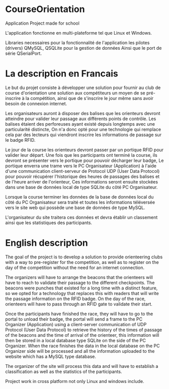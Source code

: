 # CourseOrientation

Application Project made for school

L'application fonctionne en multi-plateforme tel que Linux et Windows.

Libraries necessaires pour la fonctionnalité de l'application les pilotes (drivers) QMySQL, QSQLite pour la gestion de données
Ainsi que le port de série QSerialPort.

# La description en Francais

Le but du projet consiste à développer une solution pour fournir au club de course d'orientation une solution aux compétiteurs un moyen de se pré-inscrire à la compétition, 
ainsi que de s'inscrire le jour même sans avoir besoin de connexion internet. 

Les organisateurs auront à disposer des balises que les orienteurs devront atteindre pour valider leur passage aux différents points de contrôle.
Les balises étaient des perforeuses ayant existé depuis longtemps avec une particularité distincte, 
On n'a donc opté pour une technologie qui remplace cela par des lecteurs qui viendront inscrire les informations de passage sur le badge RFID. 

Le jour de la course les orienteurs devront passer par un portique RFID pour valider leur départ. 
Une fois que les participants ont terminé la course, ils devront se présenter vers le portique pour pouvoir décharger leur badge, 
Le portique enverra une trame vers le PC Organisateur (Application) à l'aide d'une communication client-serveur de Protocol UDP (User Data Protocol) pour pouvoir récupérer l'historique des heures de passages des balises et de l'heure arriver de l'orienteur, 
Ces informations seront ensuite stockées dans une base de données local de type SQLite du côté PC Organisateur. 

Lorsque la course terminer les données de la base de données local du côté du PC Organisateur sera traité et toutes les informations téléversée vers le site web qui possède une base de données de type MySQL. 

L'organisateur du site traitera ces données et devra établir un classement ainsi que les statistiques des participants.


# English description

The goal of the project is to develop a solution to provide orienteering clubs with a way to pre-register for the competition,
as well as to register on the day of the competition without the need for an internet connection.

The organizers will have to arrange the beacons that the orienteers will have to reach to validate their passage to the different checkpoints.
The beacons were punches that existed for a long time with a distinct feature, 
so we opted for a technology that replaces this with readers that will write the passage information on the RFID badge.
On the day of the race, 
orienteers will have to pass through an RFID gate to validate their start. 

Once the participants have finished the race, they will have to go to the portal to unload their badge, 
the portal will send a frame to the PC Organizer (Application) using a client-server communication of UDP Protocol (User Data Protocol) to retrieve the history of the times of passage of the beacons and the time of arrival of the orienteer,
this information will then be stored in a local database type SQLite on the side of the PC Organizer. 
When the race finishes the data in the local database on the PC Organizer side will be processed and all the information uploaded to the website which has a MySQL type database. 

The organizer of the site will process this data and will have to establish a classification as well as the statistics of the participants.

Project work in cross platform not only Linux and windows include.
